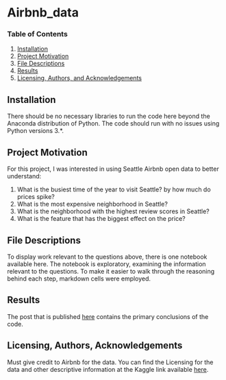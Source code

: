 # Airbnb_data

### Table of Contents

1. [Installation](#installation)
2. [Project Motivation](#motivation)
3. [File Descriptions](#files)
4. [Results](#results)
5. [Licensing, Authors, and Acknowledgements](#licensing)

## Installation <a name="installation"></a>

There should be no necessary libraries to run the code here beyond the Anaconda distribution of Python.  The code should run with no issues using Python versions 3.*.

## Project Motivation<a name="motivation"></a>

For this project, I was interested in using Seattle Airbnb open data to better understand:

1. What is the busiest time of the year to visit Seattle? by how much do prices spike?
2. What is the most expensive neighborhood in Seattle?
3. What is the neighborhood with the highest review scores in Seattle?
4. What is the feature that has the biggest effect on the price?

## File Descriptions <a name="files"></a>

To display work relevant to the questions above, there is one notebook available here. The notebook is exploratory, examining the information relevant to the questions. To make it easier to walk through the reasoning behind each step, markdown cells were employed.

## Results<a name="results"></a>

The post that is published  [here](https://reemalessa1.github.io/) contains the primary conclusions of the code.

## Licensing, Authors, Acknowledgements<a name="licensing"></a>

Must give credit to Airbnb for the data. You can find the Licensing for the data and other descriptive information at the Kaggle link available [here](https://www.kaggle.com/datasets/airbnb/seattle).
